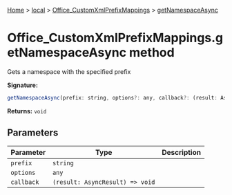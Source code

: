 [Home](./index) &gt; [local](local.md) &gt; [Office\_CustomXmlPrefixMappings](local.office_customxmlprefixmappings.md) &gt; [getNamespaceAsync](local.office_customxmlprefixmappings.getnamespaceasync.md)

# Office\_CustomXmlPrefixMappings.getNamespaceAsync method

Gets a namespace with the specified prefix

**Signature:**
```javascript
getNamespaceAsync(prefix: string, options?: any, callback?: (result: AsyncResult) => void): void;
```
**Returns:** `void`

## Parameters

|  Parameter | Type | Description |
|  --- | --- | --- |
|  `prefix` | `string` |  |
|  `options` | `any` |  |
|  `callback` | `(result: AsyncResult) => void` |  |

